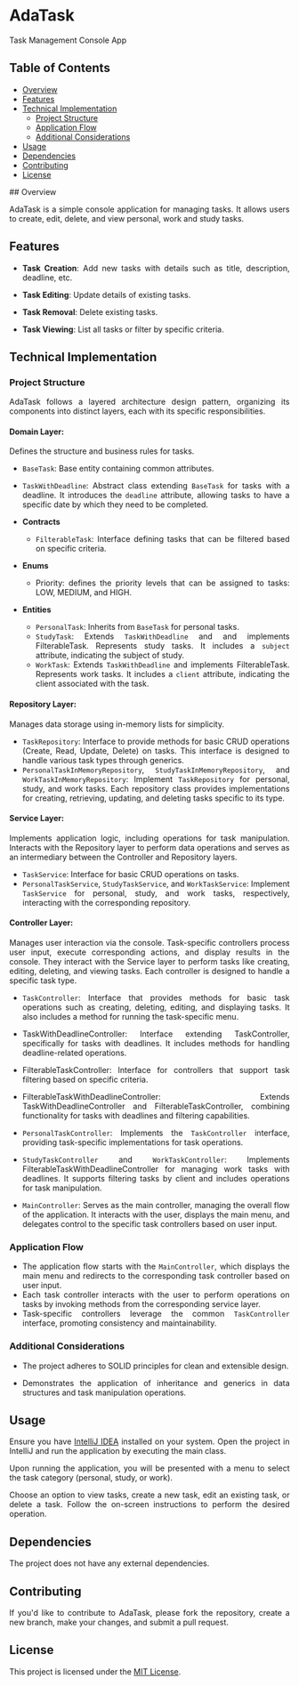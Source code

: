 # AdaTask
Task Management Console App

## Table of Contents
- [Overview](#overview)
- [Features](#features)
- [Technical Implementation](#technical-implementation)
	- [Project Structure](#21-project-structure)
	- [Application Flow](#22-application-flow)
	- [Additional Considerations](#23-additional-considerations)
- [Usage](#usage)
- [Dependencies](#dependencies)
- [Contributing](#contributing)
- [License](#license)

<div style="text-align: justify;">
## Overview

AdaTask is a simple console application for managing tasks. It allows users to create, edit, delete, and view personal, work and study tasks.



## Features

- **Task Creation**: Add new tasks with details such as title, description, deadline, etc.

- **Task Editing**: Update details of existing tasks.

- **Task Removal**: Delete existing tasks.

- **Task Viewing**: List all tasks or filter by specific criteria.



## Technical Implementation


### Project Structure

AdaTask follows a layered architecture design pattern, organizing its components into distinct layers, each with its specific responsibilities.


#### Domain Layer: 

Defines the structure and business rules for tasks. 

- `BaseTask`: Base entity containing common attributes.
- `TaskWithDeadline`: Abstract class extending `BaseTask` for tasks with a deadline. It introduces the `deadline` attribute, allowing tasks to have a specific date by which they need to be completed.


- **Contracts**
	- `FilterableTask`: Interface defining tasks that can be filtered based on specific criteria.

- **Enums**
	- Priority: defines the priority levels that can be assigned to tasks: LOW, MEDIUM, and HIGH.

- **Entities**
	- `PersonalTask`: Inherits from `BaseTask` for personal tasks.
	- `StudyTask`: Extends `TaskWithDeadline` and and implements FilterableTask. Represents study tasks. It includes a `subject` attribute, indicating the subject of study.
	- `WorkTask`: Extends `TaskWithDeadline` and implements FilterableTask. Represents work tasks. It includes a `client` attribute, indicating the client associated with the task.
	
	
#### Repository Layer: 

Manages data storage using in-memory lists for simplicity.

- `TaskRepository`: Interface to provide methods for basic CRUD operations (Create, Read, Update, Delete) on tasks. This interface is designed to handle various task types through generics.
- `PersonalTaskInMemoryRepository`, `StudyTaskInMemoryRepository`, and `WorkTaskInMemoryRepository`: Implement `TaskRepository` for personal, study, and work tasks. Each repository class provides implementations for creating, retrieving, updating, and deleting tasks specific to its type.


#### Service Layer: 

Implements application logic, including operations for task manipulation. Interacts with the Repository layer to perform data operations and serves as an intermediary between the Controller and Repository layers.

- `TaskService`: Interface for basic CRUD operations on tasks.
- `PersonalTaskService`, `StudyTaskService`, and `WorkTaskService`: Implement `TaskService` for personal, study, and work tasks, respectively, interacting with the corresponding repository.



#### Controller Layer: 

Manages user interaction via the console. Task-specific controllers process user input, execute corresponding actions, and display results in the console. They interact with the Service layer to perform tasks like creating, editing, deleting, and viewing tasks. Each controller is designed to handle a specific task type.

- `TaskController`: Interface that provides methods for basic task operations such as creating, deleting, editing, and displaying tasks. It also includes a method for running the task-specific menu.


- TaskWithDeadlineController: Interface extending TaskController, specifically for tasks with deadlines. It includes methods for handling deadline-related operations.
- FilterableTaskController: Interface for controllers that support task filtering based on specific criteria.
- FilterableTaskWithDeadlineController: Extends TaskWithDeadlineController and FilterableTaskController, combining functionality for tasks with deadlines and filtering capabilities.

- `PersonalTaskController`: Implements the `TaskController` interface, providing task-specific implementations for task operations. 


- `StudyTaskController` and `WorkTaskController`: Implements FilterableTaskWithDeadlineController for managing work tasks with deadlines. It supports filtering tasks by client and includes operations for task manipulation.


- `MainController`: Serves as the main controller, managing the overall flow of the application. It interacts with the user, displays the main menu, and delegates control to the specific task controllers based on user input.


### Application Flow

- The application flow starts with the `MainController`, which displays the main menu and redirects to the corresponding task controller based on user input.
- Each task controller interacts with the user to perform operations on tasks by invoking methods from the corresponding service layer.
- Task-specific controllers leverage the common `TaskController` interface, promoting consistency and maintainability.

    
### Additional Considerations

- The project adheres to SOLID principles for clean and extensible design.

- Demonstrates the application of inheritance and generics in data structures and task manipulation operations.



## Usage

Ensure you have [IntelliJ IDEA](https://www.jetbrains.com/idea/) installed on your system. Open the project in IntelliJ and run the application by executing the main class. 

Upon running the application, you will be presented with a menu to select the task category (personal, study, or work).

Choose an option to view tasks, create a new task, edit an existing task, or delete a task.
Follow the on-screen instructions to perform the desired operation.



## Dependencies 

The project does not have any external dependencies.

## Contributing

If you'd like to contribute to AdaTask, please fork the repository, create a new branch, make your changes, and submit a pull request.

## License

This project is licensed under the [MIT License](LICENSE).


</div>

